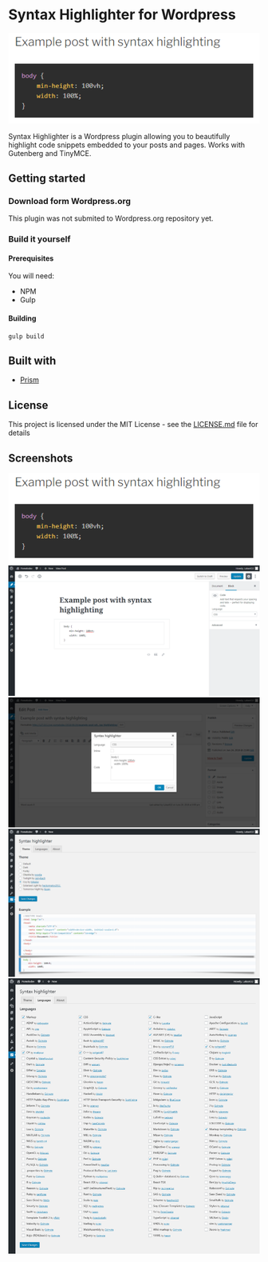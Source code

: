 # Syntax Highlighter for Wordpress

![Frontend](https://raw.githubusercontent.com/LukasK32/Wordpress-Syntax-Highlighter/master/src/extras/screenshot-1.png)

Syntax Highlighter is a Wordpress plugin allowing you to beautifully highlight code snippets embedded to your posts and pages. Works with Gutenberg and TinyMCE.

## Getting started

### Download form Wordpress.org

This plugin was not submited to Wordpress.org repository yet.

### Build it yourself

#### Prerequisites

You will need:

* NPM
* Gulp

#### Building

```
gulp build
```

## Built with

* [Prism](https://github.com/PrismJS/prism)

## License

This project is licensed under the MIT License - see the [LICENSE.md](LICENSE.md) file for details

## Screenshots

![Frontend](https://raw.githubusercontent.com/LukasK32/Wordpress-Syntax-Highlighter/master/src/extras/screenshot-1.png)
![Gutenberg](https://raw.githubusercontent.com/LukasK32/Wordpress-Syntax-Highlighter/master/src/extras/screenshot-2.png)
![TinyMCE](https://raw.githubusercontent.com/LukasK32/Wordpress-Syntax-Highlighter/master/src/extras/screenshot-3.png)
![Themes](https://raw.githubusercontent.com/LukasK32/Wordpress-Syntax-Highlighter/master/src/extras/screenshot-4.png)
![Languages](https://raw.githubusercontent.com/LukasK32/Wordpress-Syntax-Highlighter/master/src/extras/screenshot-5.png)